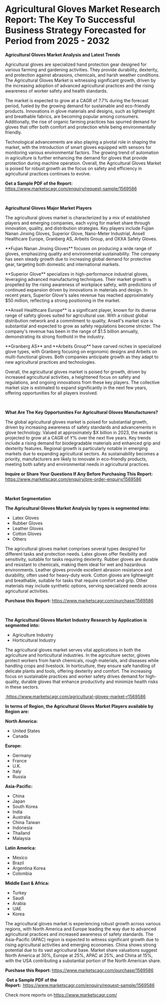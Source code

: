 <p><h1>Agricultural Gloves Market Research Report: The Key To Successful Business Strategy Forecasted for Period from 2025 - 2032</h1></p><p><strong>Agricultural Gloves Market Analysis and Latest Trends</strong></p>
<p><p>Agricultural gloves are specialized hand protection gear designed for various farming and gardening activities. They provide durability, dexterity, and protection against abrasions, chemicals, and harsh weather conditions. The Agricultural Gloves Market is witnessing significant growth, driven by the increasing adoption of advanced agricultural practices and the rising awareness of worker safety and health standards.</p><p>The market is expected to grow at a CAGR of 7.7% during the forecast period, fueled by the growing demand for sustainable and eco-friendly products. Innovations in glove materials and designs, such as lightweight and breathable fabrics, are becoming popular among consumers. Additionally, the rise of organic farming practices has spurred demand for gloves that offer both comfort and protection while being environmentally friendly.</p><p>Technological advancements are also playing a pivotal role in shaping the market, with the introduction of smart gloves equipped with sensors for monitoring various environmental factors. The growing trend of automation in agriculture is further enhancing the demand for gloves that provide protection during machine operation. Overall, the Agricultural Gloves Market is poised for robust growth as the focus on safety and efficiency in agricultural practices continues to evolve.</p></p>
<p><strong>Get a Sample PDF of the Report:&nbsp;</strong> <a href="https://www.marketscagr.com/enquiry/request-sample/1569586?utm_campaign=3456&utm_medium=2&utm_source=Github&utm_content=ia&utm_term=25032025&utm_id=agricultural-gloves">https://www.marketscagr.com/enquiry/request-sample/1569586</a></p>
<p>&nbsp;</p>
<p><strong>Agricultural Gloves Major Market Players</strong></p>
<p><p>The agricultural gloves market is characterized by a mix of established players and emerging companies, each vying for market share through innovation, quality, and distribution strategies. Key players include Fujian Nanan Jinxing Gloves, Superior Glove, Nano-Meter Industrial, Ansell Healthcare Europe, Granberg AS, Arbeits Group, and OXXA Safety Gloves.</p><p>**Fujian Nanan Jinxing Gloves** focuses on producing a wide range of gloves, emphasizing quality and environmental sustainability. The company has seen steady growth due to increasing global demand for protective gear, targeting both domestic and international markets.</p><p>**Superior Glove** specializes in high-performance industrial gloves, leveraging advanced manufacturing techniques. Their market growth is propelled by the rising awareness of workplace safety, with predictions of continued expansion driven by innovations in materials and design. In recent years, Superior Glove's sales revenue has reached approximately $50 million, reflecting a strong positioning in the market.</p><p>**Ansell Healthcare Europe** is a significant player, known for its diverse range of safety gloves suited for agricultural use. With a robust global distribution network and a commitment to quality, Ansell's market size is substantial and expected to grow as safety regulations become stricter. The company's revenue has been in the range of $1.5 billion annually, demonstrating its strong foothold in the industry.</p><p>**Granberg AS** and **Arbeits Group** have carved niches in specialized glove types, with Granberg focusing on ergonomic designs and Arbeits on multi-functional gloves. Both companies anticipate growth as they adapt to new agricultural practices and technologies.</p><p>Overall, the agricultural gloves market is poised for growth, driven by increased agricultural activities, a heightened focus on safety and regulations, and ongoing innovations from these key players. The collective market size is estimated to expand significantly in the next few years, offering opportunities for all players involved.</p></p>
<p>&nbsp;</p>
<p><strong>What Are The Key Opportunities For Agricultural Gloves Manufacturers?</strong></p>
<p><p>The global agricultural gloves market is poised for substantial growth, driven by increasing awareness of safety standards and advancements in glove technology. Valued at approximately $X billion in 2023, the market is projected to grow at a CAGR of Y% over the next five years. Key trends include a rising demand for biodegradable materials and enhanced grip and dexterity features. Regional growth is particularly notable in emerging markets due to expanding agricultural sectors. As sustainability becomes a priority, manufacturers are likely to innovate in eco-friendly products, meeting both safety and environmental needs in agricultural practices.</p></p>
<p><strong>Inquire or Share Your Questions If Any Before Purchasing This Report:</strong> <a href="https://www.marketscagr.com/enquiry/pre-order-enquiry/1569586?utm_campaign=3456&utm_medium=2&utm_source=Github&utm_content=ia&utm_term=25032025&utm_id=agricultural-gloves">https://www.marketscagr.com/enquiry/pre-order-enquiry/1569586</a></p>
<p>&nbsp;</p>
<p><strong>Market Segmentation</strong></p>
<p><strong>The Agricultural Gloves Market Analysis by types is segmented into:</strong></p>
<p><ul><li>Latex Gloves</li><li>Rubber Gloves</li><li>Leather Gloves</li><li>Cotton Gloves</li><li>Others</li></ul></p>
<p><p>The agricultural gloves market comprises several types designed for different tasks and protection needs. Latex gloves offer flexibility and sensitivity, suitable for tasks requiring dexterity. Rubber gloves are durable and resistant to chemicals, making them ideal for wet and hazardous environments. Leather gloves provide excellent abrasion resistance and durability, often used for heavy-duty work. Cotton gloves are lightweight and breathable, suitable for tasks that require comfort and grip. Other materials may include synthetic options, serving specialized needs across agricultural activities.</p></p>
<p><strong>Purchase this Report:&nbsp;</strong><a href="https://www.marketscagr.com/purchase/1569586?utm_campaign=3456&utm_medium=2&utm_source=Github&utm_content=ia&utm_term=25032025&utm_id=agricultural-gloves">https://www.marketscagr.com/purchase/1569586</a></p>
<p>&nbsp;</p>
<p><strong>The Agricultural Gloves Market Industry Research by Application is segmented into:</strong></p>
<p><ul><li>Agriculture Industry</li><li>Horticultural Industry</li></ul></p>
<p><p>The agricultural gloves market serves vital applications in both the agriculture and horticultural industries. In the agriculture sector, gloves protect workers from harsh chemicals, rough materials, and diseases while handling crops and livestock. In horticulture, they ensure safe handling of delicate plants and tools, offering dexterity and comfort. The increasing focus on sustainable practices and worker safety drives demand for high-quality, durable gloves that enhance productivity and minimize health risks in these sectors.</p></p>
<p><a href="https://www.marketscagr.com/agricultural-gloves-market-r1569586?utm_campaign=3456&utm_medium=2&utm_source=Github&utm_content=ia&utm_term=25032025&utm_id=agricultural-gloves">&nbsp;https://www.marketscagr.com/agricultural-gloves-market-r1569586</a></p>
<p><strong>In terms of Region, the Agricultural Gloves Market Players available by Region are:</strong></p>
<p>
    <p> <strong> North America: </strong>
        <ul>
            <li>United States</li>
            <li>Canada</li>
        </ul>
        </p> 
    <p> <strong> Europe: </strong>
        <ul>
            <li>Germany</li>
            <li>France</li>
            <li>U.K.</li>
            <li>Italy</li>
            <li>Russia</li>
        </ul>
        </p> 
    <p> <strong> Asia-Pacific: </strong>
        <ul>
            <li>China</li>
            <li>Japan</li>
            <li>South Korea</li>
            <li>India</li>
            <li>Australia</li>
            <li>China Taiwan</li>
            <li>Indonesia</li>
            <li>Thailand</li>
            <li>Malaysia</li>
        </ul>
        </p> 
    <p> <strong> Latin America: </strong>
        <ul>
            <li>Mexico</li>
            <li>Brazil</li>
            <li>Argentina Korea</li>
            <li>Colombia</li>
        </ul>
        </p> 
    <p> <strong> Middle East & Africa: </strong>
        <ul>
            <li>Turkey</li>
            <li>Saudi</li>
            <li>Arabia</li>
            <li>UAE</li>
            <li>Korea</li>
        </ul>
    </p>
    </p>
<p><p>The agricultural gloves market is experiencing robust growth across various regions, with North America and Europe leading the way due to advanced agricultural practices and increased awareness of safety standards. The Asia-Pacific (APAC) region is expected to witness significant growth due to rising agricultural activities and emerging economies. China shows strong potential due to its vast agricultural base. Market share valuations suggest North America at 30%, Europe at 25%, APAC at 25%, and China at 15%, with the USA contributing a substantial portion of the North American share.</p></p>
<p><strong>Purchase this Report: </strong><a href="https://www.marketscagr.com/purchase/1569586?utm_campaign=3456&utm_medium=2&utm_source=Github&utm_content=ia&utm_term=25032025&utm_id=agricultural-gloves">https://www.marketscagr.com/purchase/1569586</a></p>
<p>&nbsp;<strong>Get a Sample PDF of the Report:&nbsp;&nbsp;</strong><a href="https://www.marketscagr.com/enquiry/request-sample/1569586?utm_campaign=3456&utm_medium=2&utm_source=Github&utm_content=ia&utm_term=25032025&utm_id=agricultural-gloves">https://www.marketscagr.com/enquiry/request-sample/1569586</a></p>
<p><strong></strong></p>
<p>Check more reports on <a href="https://www.marketscagr.com/?utm_campaign=3456&utm_medium=2&utm_source=Github&utm_content=ia&utm_term=25032025&utm_id=agricultural-gloves">https://www.marketscagr.com/</a></p>